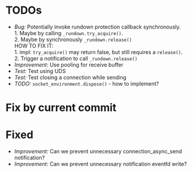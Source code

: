 
# TODOs

- *Bug:* Potentially invoke rundown protection callback synchronously. 
    <br>1. Maybe by calling `_rundown.try_acquire()`. 
    <br>2. Maybe by synchronously `_rundown.release()`
    <br>HOW TO FIX IT: 
    <br>1. impl: `try_acquire()` may return false, but still requires a `release()`.
    <br>2. Trigger a notification to call `_rundown.release()`
- *Improvement:* Use pooling for receive buffer
- *Test:* Test using UDS
- *Test:* Test closing a connection while sending
- *TODO:* `socket_environment.dispose()` - how to implement?

# Fix by current commit

# Fixed
- *Improvement:* Can we prevent unnecessary connection_async_send notification?
- *Improvement:* Can we prevent unnecessary notification eventfd write?

